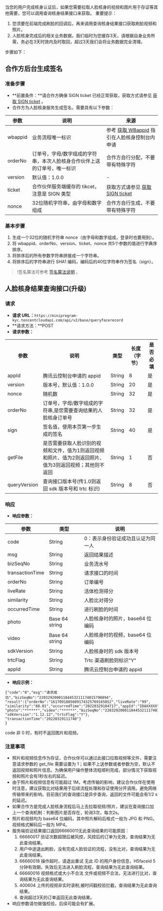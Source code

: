 当您的用户完成核身认证后，如果您需要拉取人脸核身的视频和图片用于存证等其他需要，您可以调用查询核身结果接口来获取。
重要提示：
1. 您须要在前端完成刷脸的回调后，再来调用查询核身结果接口获取刷脸视频和照片。
2. 人脸核身完成后的相关业务数据，我们临时为您缓存3天，请根据自身业务所需，务必在3天时效内及时取回，超过3天我们会将业务数据完全清理。

步骤如下：

## 合作方后台生成签名
### 准备步骤
- **前置条件：**请合作方确保 SIGN ticket 已经正常获取，获取方式请参见 [获取 SIGN ticket](https://cloud.tencent.com/document/product/1007/37305) 。
- 合作方为人脸核身服务生成签名，需要具有以下参数：

| 参数         | 说明                            | 来源               |
| ---------- | ----------------------------- | ---------------------------------------- |
|wbappid|	业务流程唯一标识 |参考 [获取 WBappid](https://cloud.tencent.com/document/product/1007/49634) 指引在人脸核身控制台内申请 |
| orderNo   | 订单号，字母/数字组成的字符串，本次人脸核身合作伙伴上送的订单号，唯一标识     | 合作方自行分配，不要带有特殊字符   |
| version    | 默认值：1.0.0                     |           -                    |
| ticket | 合作伙伴服务端缓存的 tikcet，注意是 SIGN 类型 | 获取方式请参见 [获取 SIGN ticket](https://cloud.tencent.com/document/product/1007/37305) |
| nonce   | 32位随机字符串，由字母和数字组成               | 合作方自行生成，不要带有特殊字符  |

### 基本步骤
1. 生成一个32位的随机字符串 nonce（由字母和数字组成，登录时也要用到）。
2. 将 wbappid、orderNo、version、ticket、nonce 共5个参数的值进行字典序排序。
3. 将排序后的所有参数字符串拼接成一个字符串。
4. 将排序后的字符串进行 SHA1 编码，编码后的40位字符串作为签名（sign）。

>!签名算法可参考 [签名算法说明](https://cloud.tencent.com/document/product/1007/37307) 。

## 人脸核身结果查询接口(升级)
### 请求
- **请求 URL：**`https://miniprogram-kyc.tencentcloudapi.com/api/v2/base/queryfacerecord`
- **请求方法：**POST
- **请求参数：**
<table>
<tr><th >参数</th><th >说明</th><th >类型</th><th >长度（字节）</th><th >是否必填</th></tr>
<tr><td >appId</td>
<td>腾讯云控制台申请的 appid</td>
<td>String	</td>
<td>8</td>
<td>是</td>
</tr><tr>
<td >version</td>
<td >版本号，默认值：1.0.0</td>
<td >String</td>
<td >20</td>
<td >是</td>
</tr><tr>
<td >nonce</td>
<td >随机数</td>
<td >String</td>
<td >32</td>
<td >是</td>
</tr><tr>
<td >orderNo</td>
<td >订单号，字母/数字组成的字符串,是您需要查询结果的人脸核身订单号</td>
<td >String</td>
<td >32</td>
<td >是</td></tr>
<tr>
<td >sign</td>
<td >签名值，使用本页第一步生成的签名</td>
<td >String</td>
<td >40</td>
<td >是</td></tr>
<tr><td >getFile</td>
<td >是否需要获取人脸识别的视频和文件，值为1则返回视频和照片、值为2则返回照片、值为3则返回视频；其他则不返回</td>
<td >String</td>
<td >1</td>
<td >否</td>
</tr>
<tr><td >queryVersion</td>
<td >查询接口版本号(传1.0则返回 sdk 版本号和 trtc 标识)</td>
<td >String</td>
<td >8</td>
<td >否</td>
</tr></table>

### 响应
- **响应参数：**

| 参数 | 类型 | 说明 |
|---------|---------|---------|
| code | String | 0：表示身份验证成功且认证为同一人 | 
| msg | String | 返回结果描述 | 
| bizSeqNo | String | 业务流水号 | 
| transactionTime | String | 请求接口的时间| 
| orderNo| String| 订单编号| 
| liveRate | String | 活体检测得分| 
| similarity | String | 人脸比对得分| 
| occurredTime | String | 进行刷脸的时间| 
| photo | Base 64 string | 人脸核身时的照片，base64 位编码| 
| video | Base 64 string | 人脸核身时的视频，base64 位编码| 
| sdkVersion| String| 人脸核身时的 sdk 版本号| 
| trtcFlag| String| Trtc 渠道刷脸则标识"Y"| 
| appId| String| 腾讯云控制台申请的 appid| 

- **响应示例：**
```
{"code":"0","msg":"请求成功","bizSeqNo":"22032920001184453211174015790894",
"result":{"orderNo":"1617091885609174325769165852","liveRate":"99",
"similarity":"88.01","occurredTime":"20220329104717","appId":"IDAXXXXX",
"photo":"******","video":"******","bizSeqNo":"22032920001184453211174015790894",
"sdkVersion":"1.12.12","trtcFlag":"Y"},
"transactionTime":"20220329111740"} 
}
```
code 非 0 时，有时不返回图片和视频。

### 注意事项
- 照片和视频信息作为存证，合作伙伴可以通过此接口拉取视频等文件，需要注意请求参数的 get_file 需要设置为 1；如果不上送参数或者参数为空，默认不返回视频和照片信息。为确保用户操作整体流程顺利完成，部分情况下获取视频和照片会有1秒左右的延迟。
- 由于照片和视频信息有可能超过 1M，考虑传输的影响，建议合作伙伴在使用时注意，建议获取比对结果用于后续流程处理和存证使用分开调用。避免网络传输带来的影响。目前我们的查询接口是异步查询，返回的文件可能会有1/2 s的延迟。
- 如果合作方是完成人脸核身流程后马上去拉取视频/照片，建议在查询接口加上一个查询机制：判断图片是否存在，轮询3次，每次2s。
- 照片和视频均为 base64 位编码，其中照片解码后格式一般为 JPG 和 PNG。视频格式解码后一般为 MP4。
- 服务端验证结果接口返回66660011无此查询结果的可能原因：
	1. 66660017 验证次数超限后被风控，风控后的订单为无效，查询结果为无此查询结果。
	2. 用户中途退出刷脸，没有完成人脸验证的流程，没有比对，查询结果为无此查询结果。
	3. 66660018 操作超时，请退出重试 无此 ID 的用户身份信息，H5faceid 5分钟有效期，失效后无法进入刷脸流程，查询结果为无此查询结果。
	4. 66660016 视频格式或大小不合法 文件或视频不合法，无法进行比对，查询结果为无此查询结果。
	5. 400604  上传的视频非实时录制,被时间戳校验拦截，查询结果为无此查询结果。
	6. 查询超过3天的订单返回无此查询结果。
- 响应参数请勿做强校验，后续可能会有扩展。
